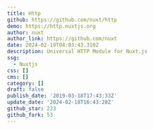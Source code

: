 ```yaml
---
title: Http
github: https://github.com/nuxt/http
demo: https://http.nuxtjs.org
author: nuxt
author_link: https://github.com/nuxt
date: 2024-02-19T04:03:43.310Z
description: Universal HTTP Module for Nuxt.js
ssg:
  - Nuxtjs
css: []
cms: []
category: []
draft: false
publish_date: '2019-03-18T17:43:33Z'
update_date: '2024-02-18T16:43:28Z'
github_star: 223
github_fork: 53
---
```

